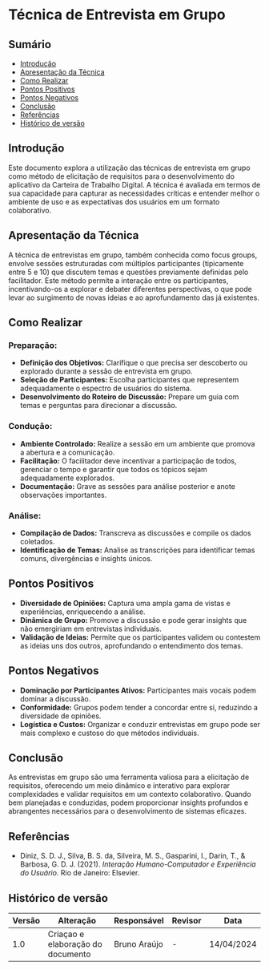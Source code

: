 # Técnica de Entrevista em Grupo

## Sumário
- [Introdução](#Introdução)
- [Apresentação da Técnica](#Apresentação-da-Técnica)
- [Como Realizar](#Como-Realizar)
- [Pontos Positivos](#Pontos-Positivos)
- [Pontos Negativos](#Pontos-Negativos)
- [Conclusão](#Conclusão)
- [Referências](#Referências)
- [Histórico de versão](#Histórico-de-versão)

## Introdução
Este documento explora a utilização das técnicas de entrevista em grupo como método de elicitação de requisitos para o desenvolvimento do aplicativo da Carteira de Trabalho Digital. A técnica é avaliada em termos de sua capacidade para capturar as necessidades críticas e entender melhor o ambiente de uso e as expectativas dos usuários em um formato colaborativo.

## Apresentação da Técnica
A técnica de entrevistas em grupo, também conhecida como focus groups, envolve sessões estruturadas com múltiplos participantes (tipicamente entre 5 e 10) que discutem temas e questões previamente definidas pelo facilitador. Este método permite a interação entre os participantes, incentivando-os a explorar e debater diferentes perspectivas, o que pode levar ao surgimento de novas ideias e ao aprofundamento das já existentes.

## Como Realizar
### Preparação:
- **Definição dos Objetivos:** Clarifique o que precisa ser descoberto ou explorado durante a sessão de entrevista em grupo.
- **Seleção de Participantes:** Escolha participantes que representem adequadamente o espectro de usuários do sistema.
- **Desenvolvimento do Roteiro de Discussão:** Prepare um guia com temas e perguntas para direcionar a discussão.

### Condução:
- **Ambiente Controlado:** Realize a sessão em um ambiente que promova a abertura e a comunicação.
- **Facilitação:** O facilitador deve incentivar a participação de todos, gerenciar o tempo e garantir que todos os tópicos sejam adequadamente explorados.
- **Documentação:** Grave as sessões para análise posterior e anote observações importantes.

### Análise:
- **Compilação de Dados:** Transcreva as discussões e compile os dados coletados.
- **Identificação de Temas:** Analise as transcrições para identificar temas comuns, divergências e insights únicos.

## Pontos Positivos
- **Diversidade de Opiniões:** Captura uma ampla gama de vistas e experiências, enriquecendo a análise.
- **Dinâmica de Grupo:** Promove a discussão e pode gerar insights que não emergiriam em entrevistas individuais.
- **Validação de Ideias:** Permite que os participantes validem ou contestem as ideias uns dos outros, aprofundando o entendimento dos temas.

## Pontos Negativos
- **Dominação por Participantes Ativos:** Participantes mais vocais podem dominar a discussão.
- **Conformidade:** Grupos podem tender a concordar entre si, reduzindo a diversidade de opiniões.
- **Logística e Custos:** Organizar e conduzir entrevistas em grupo pode ser mais complexo e custoso do que métodos individuais.

## Conclusão
As entrevistas em grupo são uma ferramenta valiosa para a elicitação de requisitos, oferecendo um meio dinâmico e interativo para explorar complexidades e validar requisitos em um contexto colaborativo. Quando bem planejadas e conduzidas, podem proporcionar insights profundos e abrangentes necessários para o desenvolvimento de sistemas eficazes.

## Referências
- Diniz, S. D. J., Silva, B. S. da, Silveira, M. S., Gasparini, I., Darin, T., & Barbosa, G. D. J. (2021). *Interação Humano-Computador e Experiência do Usuário*. Rio de Janeiro: Elsevier.

## Histórico de versão

| Versão | Alteração | Responsável | Revisor | Data |
| - | - | - | - | - |
| 1.0 | Criaçao e elaboração do documento |Bruno Araújo | -| 14/04/2024 |
